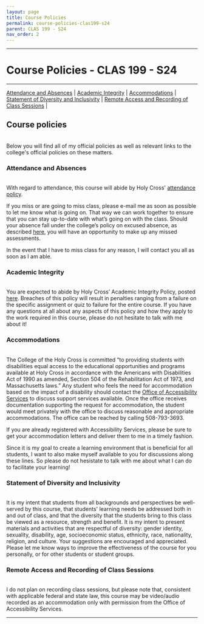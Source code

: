 ```yaml
---
layout: page
title: Course Policies
permalink: course-policies-clas199-s24
parent: CLAS 199 - S24
nav_order: 2
---
```

***

# Course Policies - CLAS 199 - S24

***

[Attendance and Absences](#attendance-and-absences) \| [Academic Integrity](#academic-integrity) \| [Accommodations](#accommodations) \| [Statement of Diversity and Inclusivity](#statement-of-diversity-and-inclusivity) \| [Remote Access and Recording of Class Sessions](#remote-access-and-recording-of-class-sessions) \|

## Course policies
&nbsp;  
Below you will find all of my official policies as well as relevant links to the college's official policies on these matters.

### Attendance and Absences
&nbsp;  
With regard to attendance, this course will abide by Holy Cross' [attendance policy](https://catalog.holycross.edu/requirements-policies/academic-policies/#coursepoliciestext). 

If you miss or are going to miss class, please e-mail me as soon as possible to let me know what is going on. That way we can work together to ensure that you can stay up-to-date with what’s going on with the class. Should your absence fall under the college’s policy on excused absence, as described [here](https://catalog.holycross.edu/requirements-policies/academic-policies/#coursepoliciestext), you will have an opportunity to make up any missed assessments.

In the event that I have to miss class for any reason, I will contact you all as soon as I am able.

### Academic Integrity
&nbsp;  
You are expected to abide by Holy Cross’ Academic Integrity Policy, posted [here](https://catalog.holycross.edu/requirements-policies/academic-policies/#academicintegritytext). Breaches of this policy will result in penalties ranging from a failure on the specific assignment or quiz to failure for the entire course. If you have any questions at all about any aspects of this policy and how they apply to the work required in this course, please do not hesitate to talk with me about it!

### Accommodations
&nbsp;  
The College of the Holy Cross is committed “to providing students with disabilities equal access to the educational opportunities and programs available at Holy Cross in accordance with the Americans with Disabilities Act of 1990 as amended, Section 504 of the Rehabilitation Act of 1973, and Massachusetts laws.” Any student who feels the need for accommodation based on the impact of a disability should contact the [Office of Accessibility Services](https://www.holycross.edu/health-wellness-and-access/office-accessibility-services) to discuss support services available. Once the office receives documentation supporting the request for accommodation, the student would meet
privately with the office to discuss reasonable and appropriate accommodations. The office can be reached by calling 508-793-3693.

If you are already registered with Accessibility Services, please be sure to get your accommodation letters and deliver them to me in a timely fashion. 

Since it is my goal to create a learning environment that is beneficial for all students, I want to also make myself available to you for discussions along these lines. So please do not hesistate to talk with me about what I can do to facilitate your learning!  

### Statement of Diversity and Inclusivity
&nbsp;  
It is my intent that students from all backgrounds and perspectives be well-served by this course, that students' learning needs be addressed both in and out of class, and that the diversity that the students bring to this class be viewed as a resource, strength and benefit. It is my intent to present materials and activities that are respectful of diversity: gender identity, sexuality, disability, age, socioeconomic status, ethnicity, race, nationality, religion, and culture. Your suggestions are encouraged and appreciated. Please let me know ways to improve the effectiveness of the course for you personally, or for other students or student groups.

### Remote Access and Recording of Class Sessions
&nbsp;  
I do not plan on recording class sessions, but please note that, consistent with applicable federal and state law, this course may
be video/audio recorded as an accommodation only with permission from the Office of Accessibility Services.

***
